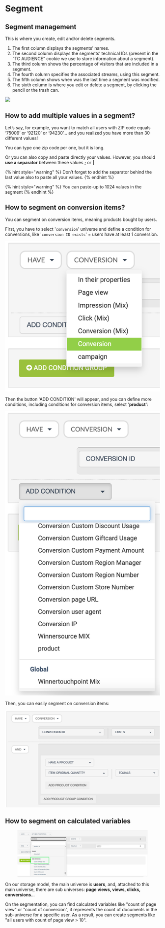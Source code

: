# Segment

## Segment management

This is where you create, edit and/or delete segments.

1. The first column displays the segments’ names.
2. The second column displays the segments’ technical IDs (present in the “TC AUDIENCE” cookie we use to store information about a segment).
3. The third column shows the percentage of visitors that are included in a segment.
4. The fourth column specifies the associated streams, using this segment.
5. The fifth column shows when was the last time a segment was modified.
6. The sixth column is where you edit or delete a segment, by clicking the pencil or the trash can.

![](<../../../.gitbook/assets/Capture d’écran 2022-04-08 à 09.53.27.png>)

## How to add multiple values in a segment?

Let’s say, for example, you want to match all users with ZIP code equals ‘75009’ or ‘92120’ or ‘94230’… and you realized you have more than 30 different values!

You can type one zip code per one, but it is long.

Or you can also copy and paste directly your values. However, you should **use a separator** between these values **;** or **|**

{% hint style="warning" %}
Don’t forget to add the separator behind the last value also to paste all your values.
{% endhint %}

{% hint style="warning" %}
You can paste-up to 1024 values in the segment
{% endhint %}

## How to segment on conversion items?

You can segment on conversion items, meaning products bought by users.

First, you have to select '`conversion`' universe and define a condition for conversions, like '`conversion ID exists`' = users have at least 1 conversion.

![](<../../../.gitbook/assets/image (6) (1) (1) (2) (1) (1).png>)

Then the button 'ADD CONDITION' will appear, and you can define more conditions, including conditions for conversion items, select '**product**':

![](<../../../.gitbook/assets/image (2) (1) (1) (1) (1) (1) (1) (1) (1) (1) (1) (1).png>)

Then, you can easily segment on conversion items:

![](<../../../.gitbook/assets/image (10) (1) (1).png>)

## How to segment on calculated variables

<figure><img src="../../../.gitbook/assets/image (1) (3) (2).png" alt=""><figcaption></figcaption></figure>

On our storage model, the main universe is **users**, and, attached to this main universe, there are sub universes: **page views, views, clicks, conversions**...

On the segmentation, you can find calculated variables like "count of page view" or "count of conversion", it represents the count of documents in the sub-universe for a specific user. As a result, you can create segments like "all users with count of page view > 10".
